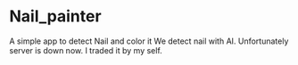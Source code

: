 # Nail_painter
A simple app to detect Nail and color it 
We detect nail with AI.
Unfortunately server is down now.
I traded it by my self.
